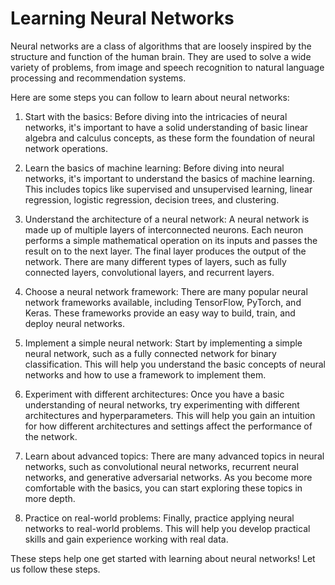# Learning Neural Networks

Neural networks are a class of algorithms that are loosely inspired by the structure and function of the human brain. They are used to solve a wide variety of problems, from image and speech recognition to natural language processing and recommendation systems.

Here are some steps you can follow to learn about neural networks:

1. Start with the basics: Before diving into the intricacies of neural networks, it's important to have a solid understanding of basic linear algebra and calculus concepts, as these form the foundation of neural network operations.
2. Learn the basics of machine learning: Before diving into neural networks, it's important to understand the basics of machine learning. This includes topics like supervised and unsupervised learning, linear regression, logistic regression, decision trees, and clustering.

2. Understand the architecture of a neural network: A neural network is made up of multiple layers of interconnected neurons. Each neuron performs a simple mathematical operation on its inputs and passes the result on to the next layer. The final layer produces the output of the network. There are many different types of layers, such as fully connected layers, convolutional layers, and recurrent layers.

3. Choose a neural network framework: There are many popular neural network frameworks available, including TensorFlow, PyTorch, and Keras. These frameworks provide an easy way to build, train, and deploy neural networks.

4. Implement a simple neural network: Start by implementing a simple neural network, such as a fully connected network for binary classification. This will help you understand the basic concepts of neural networks and how to use a framework to implement them.

5. Experiment with different architectures: Once you have a basic understanding of neural networks, try experimenting with different architectures and hyperparameters. This will help you gain an intuition for how different architectures and settings affect the performance of the network.

6. Learn about advanced topics: There are many advanced topics in neural networks, such as convolutional neural networks, recurrent neural networks, and generative adversarial networks. As you become more comfortable with the basics, you can start exploring these topics in more depth.

7. Practice on real-world problems: Finally, practice applying neural networks to real-world problems. This will help you develop practical skills and gain experience working with real data.

These steps help one get started with learning about neural networks! Let us follow these steps.
